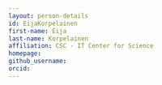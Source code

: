 ```yaml
---
layout: person-details
id: EijaKorpelainen
first-name: Eija
last-name: Korpelainen
affiliation: CSC - IT Center for Science
homepage:
github_username: 
orcid:
---
```

